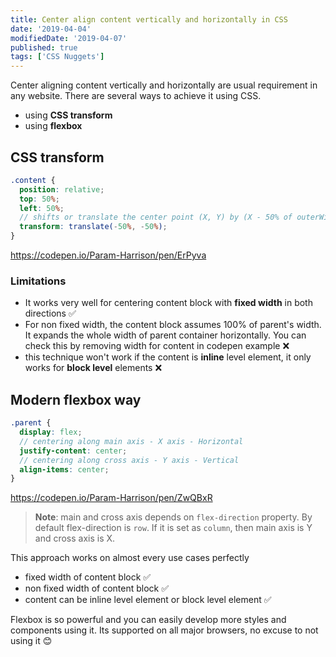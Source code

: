 ```yaml
---
title: Center align content vertically and horizontally in CSS
date: '2019-04-04'
modifiedDate: '2019-04-07'
published: true
tags: ['CSS Nuggets']
---
```


Center aligning content vertically and horizontally are usual requirement in any website. There are several ways to achieve it using CSS.

- using **CSS transform**
- using **flexbox**

## CSS transform

```scss
.content {
  position: relative;
  top: 50%;
  left: 50%;
  // shifts or translate the center point (X, Y) by (X - 50% of outerWidth, Y - 50% of outerHeight)
  transform: translate(-50%, -50%);
}
```

https://codepen.io/Param-Harrison/pen/ErPyva

### Limitations

- It works very well for centering content block with **fixed width** in both directions ✅
- For non fixed width, the content block assumes 100% of parent's width. It expands the whole width of parent container horizontally. You can check this by removing width for content in codepen example ❌
- this technique won't work if the content is **inline** level element, it only works for **block level** elements ❌

## Modern flexbox way

```scss
.parent {
  display: flex;
  // centering along main axis - X axis - Horizontal
  justify-content: center;
  // centering along cross axis - Y axis - Vertical
  align-items: center;
}
```

https://codepen.io/Param-Harrison/pen/ZwQBxR

> **Note**: main and cross axis depends on `flex-direction` property. By default flex-direction is `row`. If it is set as `column`, then main axis is Y and cross axis is X.

This approach works on almost every use cases perfectly

- fixed width of content block ✅
- non fixed width of content block ✅
- content can be inline level element or block level element ✅

Flexbox is so powerful and you can easily develop more styles and components using it. Its supported on all major browsers, no excuse to not using it 😊
